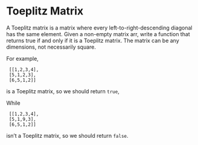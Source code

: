# Toeplitz Matrix
A Toeplitz matrix is a matrix where every left-to-right-descending diagonal has the same element. Given a non-empty matrix arr, write a function that returns true if and only if it is a Toeplitz matrix. The matrix can be any dimensions, not necessarily square.

For example,

```
 [[1,2,3,4],
 [5,1,2,3],
 [6,5,1,2]]
 ```
is a Toeplitz matrix, so we should return `true`,

While
```
 [[1,2,3,4],
 [5,1,9,3],
 [6,5,1,2]]
  ```
isn’t a Toeplitz matrix, so we should return `false`.